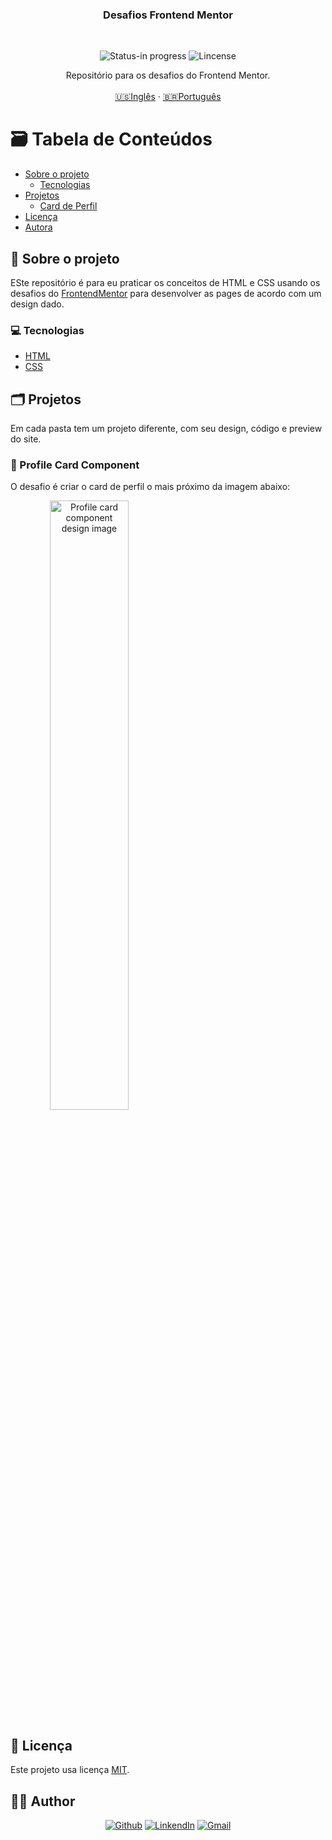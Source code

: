 <h3 align="center">Desafios Frontend Mentor</h3>
</br> 

<p align="center">
      <img src="https://img.shields.io/badge/status-in%20progress-brightgreen" alt="Status-in progress" />
      <img src="https://img.shields.io/static/v1?label=Lincense&message=MIT&color=0000ff " alt="Lincense" />
</p>

<p align="center">
  Repositório para os desafios do Frontend Mentor.
  <br />
  <br />
  <a href="README.md">🇺🇸Inglês</a>
   ·
  <a href="README-pt.md">🇧🇷Português</a>
</p>

<!-- TABLE OF CONTENTS -->
# :card_file_box: Tabela de Conteúdos

* [Sobre o projeto](#book-sobre-o-projeto)
  * [Tecnologias](#computer-tecnologias)
* [Projetos](#card_index_dividers-projetos)
  * [Card de Perfil](#pushpin-card-de-perfil)
* [Licença](#page_facing_up-licença)
* [Autora](#woman_technologist-autora)

## :book: Sobre o projeto

ESte repositório é para eu praticar os conceitos de HTML e CSS usando os desafios do [FrontendMentor](https://www.frontendmentor.io/) para desenvolver as pages de acordo com um design dado.

### :computer: Tecnologias

* [HTML](https://html.com)
* [CSS](https://devdocs.io/css/)

## :card_index_dividers: Projetos

Em cada pasta tem um projeto diferente, com seu design, código e preview do site.

### :pushpin: Profile Card Component

O desafio é criar o card de perfil o mais próximo da imagem abaixo:

<span align='center'>
  <img src="https://user-images.githubusercontent.com/62452619/105778278-daeb3b80-5f4a-11eb-9d26-4306be490cd0.jpg" alt="Profile card component design image" width='50%' />
</span>

## :page_facing_up: Licença

Este projeto usa licença [MIT](https://github.com/3salles/node-book/blob/master/LICENSE.md).

## ‍:woman_technologist: Author

<p align="center">
  <a href="https://github.com/3salles"><img src="https://img.shields.io/badge/-Github-000?style=flat-square&logo=Github&logoColor=white&link=https://github.com/3salles" alt="Github" /></a>
  <a href="https://www.linkedin.com/in/beatriz-salles-b701a31a6/"><img src="https://img.shields.io/badge/-LinkedIn-blue?style=flat-square&logo=Linkedin&logoColor=white&link=https://www.linkedin.com/in/beatriz-salles-b701a31a6" alt="LinkendIn" /></a>
  <a href="mailto:beatrizsallesss@gmail.com"><img src="https://img.shields.io/badge/-Gmail-c14438?style=flat-square&logo=Gmail&logoColor=white&link=mailto:beatrizsallesss@gmail.com" alt="Gmail" /></a>